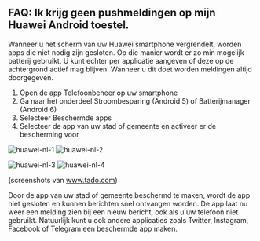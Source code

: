 ## FAQ: Ik krijg geen pushmeldingen op mijn Huawei Android toestel.

Wanneer u het scherm van uw Huawei smartphone vergrendelt, worden apps die niet nodig zijn gesloten. Op die manier wordt er zo min mogelijk batterij gebruikt. U kunt echter per applicatie aangeven of deze op de achtergrond actief mag blijven. Wanneer u dit doet worden meldingen altijd doorgegeven.

1. Open de app Telefoonbeheer op uw smartphone
2. Ga naar het onderdeel Stroombesparing (Android 5) of Batterijmanager (Android 6)
3. Selecteer Beschermde apps
4. Selecteer de app van uw stad of gemeente en activeer er de bescherming voor

![huawei-nl-1](https://storage.googleapis.com/oca-docs/huawei-notif-nl-1.png) ![huawei-nl-2](https://storage.googleapis.com/oca-docs/huawei-notif-nl-2.png)

![huawei-nl-3](https://storage.googleapis.com/oca-docs/huawei-notif-nl-3.png) ![huawei-nl-4](https://storage.googleapis.com/oca-docs/huawei-notif-nl-4.png)

(screenshots van www.tado.com)

Door de app van uw stad of gemeente beschermd te maken, wordt de app niet gesloten en kunnen berichten snel ontvangen worden. De app laat nu weer een melding zien bij een nieuw bericht, ook als u uw telefoon niet gebruikt. Natuurlijk kunt u ook andere applicaties zoals Twitter, Instagram, Facebook of Telegram een beschermde app maken.

